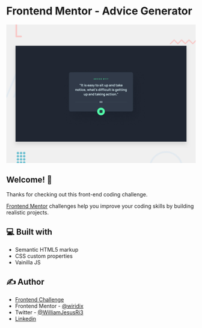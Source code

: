 # Frontend Mentor - Advice Generator

![Design preview for the Testimonials grid section coding challenge](./design/desktop-preview.jpg)

## Welcome! 👋

Thanks for checking out this front-end coding challenge.

[Frontend Mentor](https://www.frontendmentor.io) challenges help you improve your coding skills by building realistic projects.

## 💻 Built with

- Semantic HTML5 markup
- CSS custom properties
- Vainilla JS

## ✍️ Author

- [Frontend Challenge](https://www.frontendmentor.io/challenges/advice-generator-app-QdUG-13db)
- Frontend Mentor - [@wiridix](https://www.frontendmentor.io/profile/wiridix)
- Twitter - [@WilliamJesusRi3](https://twitter.com/WilliamJesusRi3)
- [Linkedin](https://www.linkedin.com/in/williamrd/)